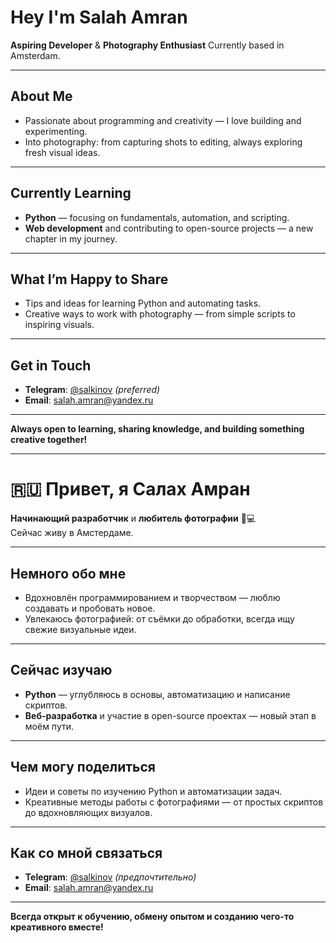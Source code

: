 # Hey I'm Salah Amran

**Aspiring Developer** & **Photography Enthusiast**
Currently based in Amsterdam.

---

## About Me
- Passionate about programming and creativity — I love building and experimenting.  
- Into photography: from capturing shots to editing, always exploring fresh visual ideas.

---

## Currently Learning
- **Python** — focusing on fundamentals, automation, and scripting.  
- **Web development** and contributing to open-source projects — a new chapter in my journey.

---

## What I’m Happy to Share
- Tips and ideas for learning Python and automating tasks.  
- Creative ways to work with photography — from simple scripts to inspiring visuals.

---

## Get in Touch
- **Telegram**: [@salkinov](https://t.me/salkinov) *(preferred)*  
- **Email**: [salah.amran@yandex.ru](mailto:salah.amran@yandex.ru)

---

**Always open to learning, sharing knowledge, and building something creative together!**

---

# 🇷🇺 Привет, я Салах Амран

**Начинающий разработчик** и **любитель фотографии** 📸💻  
Сейчас живу в Амстердаме.

---

## Немного обо мне
- Вдохновлён программированием и творчеством — люблю создавать и пробовать новое.  
- Увлекаюсь фотографией: от съёмки до обработки, всегда ищу свежие визуальные идеи.

---

## Сейчас изучаю
- **Python** — углубляюсь в основы, автоматизацию и написание скриптов.  
- **Веб-разработка** и участие в open-source проектах — новый этап в моём пути.

---

## Чем могу поделиться
- Идеи и советы по изучению Python и автоматизации задач.  
- Креативные методы работы с фотографиями — от простых скриптов до вдохновляющих визуалов.

---

## Как со мной связаться
- **Telegram**: [@salkinov](https://t.me/salkinov) *(предпочтительно)*  
- **Email**: [salah.amran@yandex.ru](mailto:salah.amran@yandex.ru)

---

**Всегда открыт к обучению, обмену опытом и созданию чего-то креативного вместе!**
